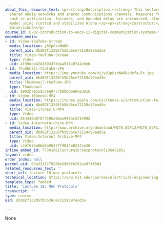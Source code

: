 ```yaml
---
about_this_resource_text: <p><strong>Description:</strong> This lecture focuses on
  shared media networks and shared communications channels. Measures for optimization
  such as utilization, fairness, and bounded delay are introduced, along with an example
  model using slotted and stabilized Aloha.</p><p><strong>Instructor:</strong> Hari
  Balakrishnan</p>
course_id: 6-02-introduction-to-eecs-ii-digital-communication-systems-fall-2012
embedded_media:
- id: Video-YouTube-Stream
  media_location: y02p8znNAKk
  parent_uid: dbd02f13205fb5b36ce72159c97ead5e
  title: Video-YouTube-Stream
  type: Video
  uid: 4f99deb42d2693373daa53149744e8e6
- id: Thumbnail-YouTube-JPG
  media_location: https://img.youtube.com/vi/y02p8znNAKk/default.jpg
  parent_uid: dbd02f13205fb5b36ce72159c97ead5e
  title: Thumbnail-YouTube-JPG
  type: Thumbnail
  uid: a992b7e55a37ea9777b8b0d6a0603916
- id: Video-iTunesU-MP4
  media_location: https://itunes.apple.com/us/itunes-u/introduction-to-eecs-ii-digital/id835987738
  parent_uid: dbd02f13205fb5b36ce72159c97ead5e
  title: Video-iTunes U-MP4
  type: Video
  uid: 814410b0f8f7505a66ae94fbc5214902
- id: Video-InternetArchive-MP4
  media_location: http://www.archive.org/download/MIT6.02F12/MIT6_02F12_lec18_300k.mp4
  parent_uid: dbd02f13205fb5b36ce72159c97ead5e
  title: Video-Internet Archive-MP4
  type: Video
  uid: c3df67ea86d5a9547ff9814e8217ce20
inline_embed_id: 77341661lecture18:macprotocols36472851
layout: video
order_index: null
parent_uid: 67a3221779280e5909f6f82a49f4f504
related_resources_text: ''
short_url: lecture-18-mac-protocols
technical_location: https://ocw.mit.edu/courses/electrical-engineering-and-computer-science/6-02-introduction-to-eecs-ii-digital-communication-systems-fall-2012/lecture-videos/lecture-18-mac-protocols
template_type: Tabbed
title: 'Lecture 18: MAC Protocols'
transcript: ''
type: course
uid: dbd02f13205fb5b36ce72159c97ead5e

---
```

None